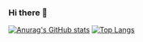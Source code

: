 ### Hi there 👋
[![Anurag's GitHub stats](https://github-readme-stats-rosy-seven-72.vercel.app/api?username=glaz-egy&hide_title=true&hide_border=true&show_icons=true&theme=gotham)](https://github.com/anuraghazra/github-readme-stats)
[![Top Langs](https://github-readme-stats-rosy-seven-72.vercel.app/api/top-langs/?username=glaz-egy&exclude_repo=ShootIQ,PazzleGame,CardGame,PracticalTraning&layout=compact&langs_count=8&hide_border=true&theme=gotham)](https://github.com/anuraghazra/github-readme-stats)

